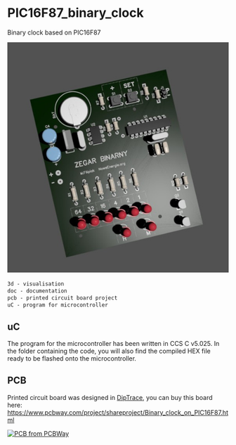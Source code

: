 # PIC16F87_binary_clock
Binary clock based on PIC16F87

<p align="center">
  <img src="https://raw.githubusercontent.com/marcin-filipiak/PIC16F87_binary_clock/main/3d/zegar_binarny.jpg">
</p>

```
3d - visualisation
doc - documentation
pcb - printed circuit board project
uC - program for microcontroller
```

## uC

The program for the microcontroller has been written in CCS C v5.025. In the folder containing the code, you will also find the compiled HEX file ready to be flashed onto the microcontroller.

## PCB

Printed circuit board was designed in <a href="https://diptrace.com/" target="_blank">DipTrace</a>, you can buy this board here: https://www.pcbway.com/project/shareproject/Binary_clock_on_PIC16F87.html

<a href="https://www.pcbway.com/project/shareproject/Binary_clock_on_PIC16F87.html"><img src="https://www.pcbway.com/project/img/images/frompcbway-1220.png" alt="PCB from PCBWay" /></a>
